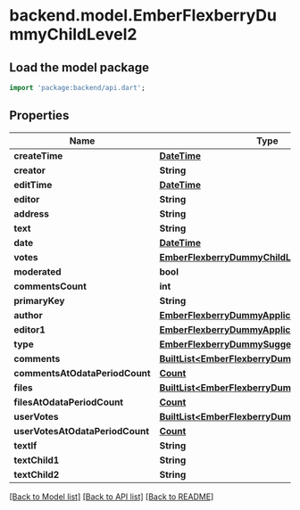 # backend.model.EmberFlexberryDummyChildLevel2

## Load the model package
```dart
import 'package:backend/api.dart';
```

## Properties
Name | Type | Description | Notes
------------ | ------------- | ------------- | -------------
**createTime** | [**DateTime**](DateTime.md) |  | [optional] 
**creator** | **String** |  | [optional] 
**editTime** | [**DateTime**](DateTime.md) |  | [optional] 
**editor** | **String** |  | [optional] 
**address** | **String** |  | [optional] 
**text** | **String** |  | [optional] 
**date** | [**DateTime**](DateTime.md) |  | [optional] 
**votes** | [**EmberFlexberryDummyChildLevel2Votes**](EmberFlexberryDummyChildLevel2Votes.md) |  | [optional] 
**moderated** | **bool** |  | [optional] 
**commentsCount** | **int** |  | [optional] 
**primaryKey** | **String** |  | [optional] 
**author** | [**EmberFlexberryDummyApplicationUser**](EmberFlexberryDummyApplicationUser.md) |  | [optional] 
**editor1** | [**EmberFlexberryDummyApplicationUser**](EmberFlexberryDummyApplicationUser.md) |  | [optional] 
**type** | [**EmberFlexberryDummySuggestionType**](EmberFlexberryDummySuggestionType.md) |  | [optional] 
**comments** | [**BuiltList&lt;EmberFlexberryDummyComment&gt;**](EmberFlexberryDummyComment.md) |  | [optional] 
**commentsAtOdataPeriodCount** | [**Count**](Count.md) |  | [optional] 
**files** | [**BuiltList&lt;EmberFlexberryDummySuggestionFile&gt;**](EmberFlexberryDummySuggestionFile.md) |  | [optional] 
**filesAtOdataPeriodCount** | [**Count**](Count.md) |  | [optional] 
**userVotes** | [**BuiltList&lt;EmberFlexberryDummyVote&gt;**](EmberFlexberryDummyVote.md) |  | [optional] 
**userVotesAtOdataPeriodCount** | [**Count**](Count.md) |  | [optional] 
**textIf** | **String** |  | [optional] 
**textChild1** | **String** |  | [optional] 
**textChild2** | **String** |  | [optional] 

[[Back to Model list]](../README.md#documentation-for-models) [[Back to API list]](../README.md#documentation-for-api-endpoints) [[Back to README]](../README.md)


